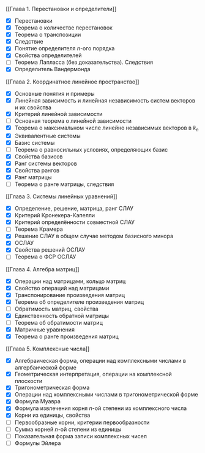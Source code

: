 [[Глава 1. Перестановки и определители]]
- [x] Перестановки
- [x] Теорема о количестве перестановок
- [x] Теорема о транспозиции
- [x] Следствие
- [x] Понятие определителя $n$-ого порядка
- [x] Свойства определителей
- [ ] Теорема Лапласса (без доказательства). Следствия
- [x] Определитель Вандермонда

[[Глава 2. Координатное линейное пространство]]
- [x] Основные понятия и примеры
- [x] Линейная зависимость и линейная независимость систем векторов и их свойства
- [x] Критерий линейной зависимости
- [ ] Основная теорема о линейной зависимости
- [x] Теорема о максимальном числе линейно независимых векторов в $k_n$
- [x] Эквивалентные системы
- [x] Базис системы
- [ ] Теорема о равносильных условиях, определяющих базис
- [x] Свойства базисов
- [x] Ранг системы векторов
- [x] Свойства рангов
- [x] Ранг матрицы
- [ ] Теорема о ранге матрицы, следствия

[[Глава 3. Системы линейных уравнений]]
- [x] Определение, решение, матрица, ранг СЛАУ
- [x] Критерий Кронекера-Капелли
- [x] Критерий определённости совместной СЛАУ
- [ ] Теорема Крамера
- [x] Решение СЛАУ в общем случае методом базисного минора
- [x] ОСЛАУ
- [x] Свойства решений ОСЛАУ
- [ ] Теорема о ФСР ОСЛАУ

[[Глава 4. Алгебра матриц]]
- [x] Операции над матрицами, кольцо матриц
- [x] Свойство операций над матрицами
- [x] Транспонирование произведения матриц
- [x] Теорема об определителе произведения матриц
- [ ] Обратимость матриц, свойства
- [x] Единственность обратной матрицы
- [ ] Теорема об обратимости матриц
- [x] Матричные уравнения
- [x] Теорема о ранге произведения матриц

[[Глава 5. Комплексные числа]]
- [x] Алгебраическая форма, операции над комплексными числами в алгербаической форме
- [x] Геометрическая интерпретация, операции на комплексной плоскости
- [x] Тригонометрическая форма
- [x] Операции над комплексными числами в тригонометрической форме
- [x] Формула Муавра
- [x] Формула извлечения корня $n$-ой степени из комплексного числа
- [x] Корни из единицы, свойства
- [ ] Первообразные корни, критерии первообразности
- [ ] Сумма корней $n$-ой степени из единицы
- [ ] Показательная форма записи комплексных чисел
- [ ] Формулы Эйлера